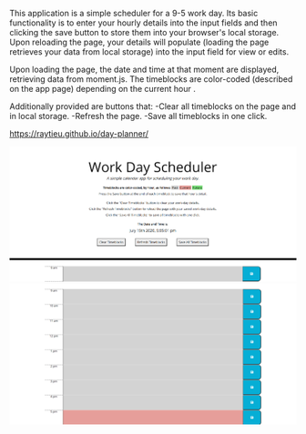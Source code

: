 This application is a simple scheduler for a 9-5 work day.  Its basic functionality is to enter your hourly details into the input fields and then clicking the save button to store them into your browser's local storage.  Upon reloading the page, your details will populate (loading the page retrieves your data from local storage) into the input field for view or edits.

Upon loading the page, the date and time at that moment are displayed, retrieving data from moment.js.  The timeblocks are color-coded (described on the app page) depending on the current hour .

Additionally provided are buttons that:
    -Clear all timeblocks on the page and in local storage.
    -Refresh the page.
    -Save all timeblocks in one click.

https://raytieu.github.io/day-planner/

![description and time](assets/jumbotron.png)
![timeblocks](assets/timeblocks.png)